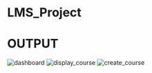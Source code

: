 # LMS_Project

# OUTPUT

![dashboard](https://user-images.githubusercontent.com/102208433/180597594-dcc4dc7a-37d3-4ef8-9665-1f1b2880946c.jpeg)
![display_course](https://user-images.githubusercontent.com/102208433/180597600-94793229-0bb5-4a5e-8b36-a60b073ac39b.jpeg)
![create_course](https://user-images.githubusercontent.com/102208433/180597605-f2d0198e-07b3-46dc-9cd2-eef0b97c5feb.jpeg)
